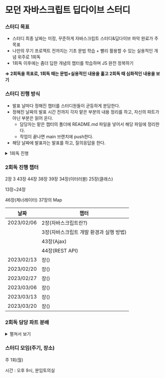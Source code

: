 # 모던 자바스크립트 딥다이브 스터디

### 스터디 목표

- 스터디 최종 날짜는 미정, 꾸준하게 자바스크립트 스터디&딥다이브 파악 완료가 주 목표
- 나만의 무기 프로젝트 전까지는 기초 문법 학습 + 빨리 활용할 수 있는 실용적인 개념 위주로 1회독
- 1회독 이후에는 좀더 딥한 개념의 챕터를 학습하며 JS 완전 정복하기

**⇒ 2회독을 목표로, 1회독 때는 문법+실용적인 내용을 훑고 2회독 때 심화적인 내용을 보기**

### 스터디 진행 방식

- 발표 날마다 정해진 챕터를 스터디원들이 균등하게 분담한다.
- 정해진 날짜의 발표 시간 전까지 각자 맡은 부분의 내용 정리를 하고, 자신의 파트가 아닌 부분은 읽어 온다.
    - 담당자는 맡은 챕터의 폴더에 README.md 파일을 넣어서 해당 파일에 정리한다.
    - 작업이 끝나면 main 브랜치에 push한다.
- 해당 날짜에 발표자는 발표를 하고, 질의응답을 한다.

<details>
<summary>1회독 진행</summary>
<div markdown="1">       

### 1회독 진행 챕터

| 날짜 | 챕터 |
| --- | --- |
| 2022/12/19 | 4장(변수) |
|  | 6장(데이터 타입) |
|  | 7장(연산자) |
|  | 8장(제어문) |
| 2022/12/26 | 9장(타입 변환과 단축 평가) |
|  | 10장(객체 리터럴) |
|  | 11장(원시 값과 객체의 비교) |
| 2022/01/03 | 12장(함수) |
|  | 26장(ES6 함수의 추가 기능) - 일부(화살표 함수, Rest) |
| 2022/01/09 | 27장(배열) - 자주 쓰는 것만 |
|  | 29장(Math) |
|  | 30장(Date) |
|  | 32장(String) |
| 2023/01/16 | 35장(스프레드 문법) |
|  | 36장(디스트럭처링 할당) |
|  | 37장(Set과 Map) |
|  | 40장(이벤트) |
| 2023/01/23 | 41장(타이머) |
|  | 42장(비동기 프로그래밍) |
|  | 45장(프로미스) - 45.7까지만 |
| 2023/01/30 | 46장(제네레이터와 async/await) - 제네레이터는 제외 |
|  | 47장(에러 처리) |
|  | 48장(모듈) |


### 1회독 담당 파트 분배

| 날짜 | 담당자 | 담당 파트 |
| --- | --- | --- |
| 2022/12/19 | 안예인 | 4.1~4.7 |
|  | 이은민 | 6.1~6.7 |
|  | 정병휘 | 6.8~7.4 |
|  | 박진석 | 7.5~7.11 |
|  | 김세희 | 7.12~8.5 |
| 2022/12/26 | 이은민 | 9.1~9.3 |
|  | 안예인 | 9.4~10.2 |
|  | 김세희 | 10.3~10.9 |
|  | 박진석 | 11.1 |
|  | 정병휘 | 11.2 |
| 2022/01/03 | 정병휘 | 12.1~12.4.3 |
|  | 김세희 | 12.4.4~12.6 |
|  | 박진석 | 12.7~12장 끝 |
|  | 안예인 | 26.3~26.3.3 |
|  | 이은민 | 26.3.4~26장 끝 |
| 2022/01/09 | 김세희 | 27 처음~27.8.2 |
|  | 안예인 | 27.8.3~27.8 끝 |
|  | 정병휘 | 27.9~27.9.5 |
|  | 이은민 | 27.9.6\~27 끝, 29장, 30 처음\~30.2.21 |
|  | 박진석 | 30.2.22~30 끝, 32장 |
| 2022/01/16 | 정병휘 | 35장, 36장 |
|  | 박진석 | 37장 |
|  | 이은민 | 40 처음~40.4 |
|  | 김세희 | 40.5~40.6 |
|  | 안예인 | 40.7~40 끝 |
| 2022/01/23 | 이은민 | 41장 |
|  | 김세희 | 42장 |
|  | 안예인 | 45~45.1 |
|  | 정병휘 | 45.2~45.5 |
|  | 박진석 | 45.6~45.7 |
| 2022/01/30 | 안예인 | 46.6~46.6.2 |
|  | 김세희 | 46.6.3~47.2 |
|  | 박진석 | 47.3~48.2 |
|  | 이은민 | 48.3~48 끝 |


</div>
</details>

### 2회독 진행 챕터

2장
3
43장
44장
38장
39장
34장(이터러블)
25장(클래스)

13장~24장

46장(제너레이터)
37장의 Map


| 날짜 | 챕터 |
| --- | --- |
| 2023/02/06 | 2장(자바스크립트란?) |
|  | 3장(자바스크립트 개발 환경과 실행 방법) |
|  | 43장(Ajax) |
|  | 44장(REST API) |
| 2023/02/13 | 장() |
| 2023/02/20 | 장() |
| 2023/02/27 | 장() |
| 2023/03/06 | 장() |
| 2023/03/13 | 장() |
| 2023/03/20 | 장() |

### 2회독 담당 파트 분배

<details>
<summary>펼쳐서 보기</summary>
<div markdown="1">       

| 날짜 | 담당자 | 담당 파트 |
| --- | --- | --- |
| 2023/02/06 | 김세희 | 2장 |
|  | 안예인 | 3장 |
|  | 정병휘 | 43~43.2 |
|  | 박진석 | 43.3~43장 끝 |
|  | 이은민 | 44장 |



</div>
</details>

### 스터디 모임(주기, 장소)

주 1회(월)

시간 : 오후 9시, 분임토의실
